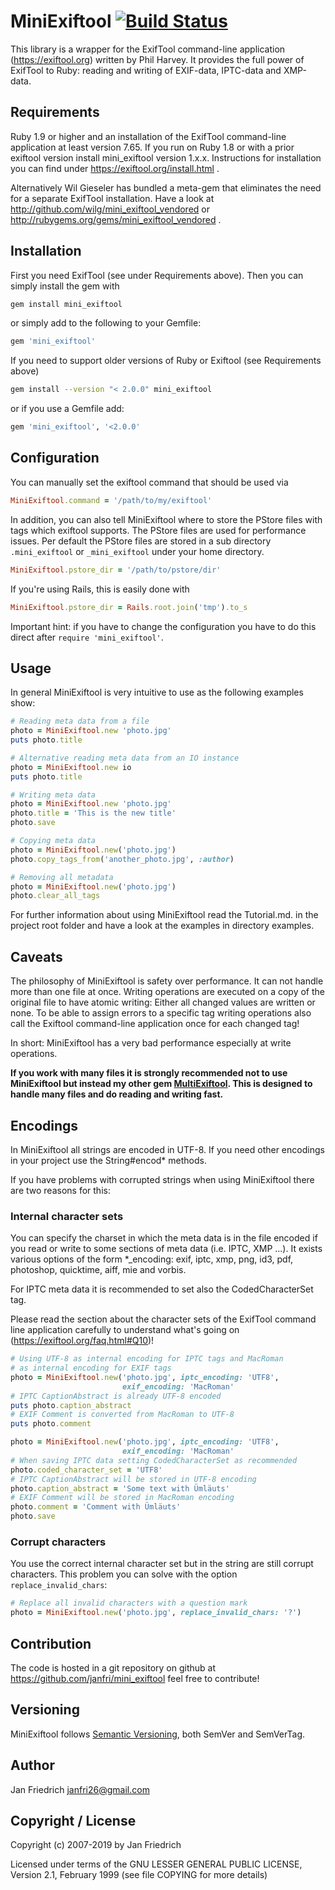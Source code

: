 # MiniExiftool [![Build Status](https://travis-ci.org/janfri/mini_exiftool.svg?branch=master)](https://travis-ci.org/janfri/mini_exiftool)

This library is a wrapper for the ExifTool command-line application
(https://exiftool.org) written by Phil Harvey.
It provides the full power of ExifTool to Ruby: reading and writing of
EXIF-data, IPTC-data and XMP-data.

## Requirements

Ruby 1.9 or higher and an installation of the ExifTool
command-line application at least version 7.65.
If you run on Ruby 1.8 or with a prior exiftool version
install mini_exiftool version 1.x.x.
Instructions for installation you can find under
https://exiftool.org/install.html .

Alternatively Wil Gieseler has bundled a meta-gem that eliminates the
need for a separate ExifTool installation. Have a look at
http://github.com/wilg/mini_exiftool_vendored or
http://rubygems.org/gems/mini_exiftool_vendored .

## Installation

First you need ExifTool (see under Requirements above). Then you can simply
install the gem with
```sh
gem install mini_exiftool
```
or simply add to the following to your Gemfile:
```ruby
gem 'mini_exiftool'
```

If you need to support older versions of Ruby or Exiftool (see Requirements above)

```sh
gem install --version "< 2.0.0" mini_exiftool
```

or if you use a Gemfile add:

```ruby
gem 'mini_exiftool', '<2.0.0'
```

## Configuration

You can manually set the exiftool command that should be used via

```ruby
MiniExiftool.command = '/path/to/my/exiftool'
```

In addition, you can also tell MiniExiftool where to store the PStore files with tags
which exiftool supports. The PStore files are used for performance issues.
Per default the PStore files are stored in a sub directory `.mini_exiftool` or
`_mini_exiftool` under your home directory.

```ruby
MiniExiftool.pstore_dir = '/path/to/pstore/dir'
```

If you're using Rails, this is easily done with

```ruby
MiniExiftool.pstore_dir = Rails.root.join('tmp').to_s
```

Important hint: if you have to change the configuration you have to do this direct
after `require 'mini_exiftool'`.

## Usage

In general MiniExiftool is very intuitive to use as the following examples show:

```ruby
# Reading meta data from a file
photo = MiniExiftool.new 'photo.jpg'
puts photo.title

# Alternative reading meta data from an IO instance
photo = MiniExiftool.new io
puts photo.title

# Writing meta data
photo = MiniExiftool.new 'photo.jpg'
photo.title = 'This is the new title'
photo.save

# Copying meta data
photo = MiniExiftool.new('photo.jpg')
photo.copy_tags_from('another_photo.jpg', :author)

# Removing all metadata
photo = MiniExiftool.new('photo.jpg')
photo.clear_all_tags
```

For further information about using MiniExiftool read the Tutorial.md.
in the project root folder and have a look at the examples in directory
examples.

## Caveats

The philosophy of MiniExiftool is safety over performance.
It can not handle more than one file at once. Writing operations are
executed on a copy of the original file to have atomic writing: Either
all changed values are written or none.
To be able to assign errors to a specific tag writing operations also call
the Exiftool command-line application once for each changed tag!

In short: MiniExiftool has a very bad performance especially at write operations.

**If you work with many files it is strongly recommended not to use MiniExiftool
but instead my other gem [MultiExiftool](https://github.com/janfri/multi_exiftool).
This is designed to handle many files and do reading and writing fast.**

## Encodings

In MiniExiftool all strings are encoded in UTF-8. If you need other
encodings in your project use the String#encod* methods.

If you have problems with corrupted strings when using MiniExiftool
there are two reasons for this:

### Internal character sets

You can specify the charset in which the meta data is in the file encoded
if you read or write to some sections of meta data (i.e. IPTC, XMP ...).
It exists various options of the form *_encoding: exif, iptc, xmp, png,
id3, pdf, photoshop, quicktime, aiff, mie and vorbis.

For IPTC meta data it is recommended to set also the CodedCharacterSet
tag.

Please read the section about the character sets of the ExifTool command
line application carefully to understand what's going on
(https://exiftool.org/faq.html#Q10)!

```ruby
# Using UTF-8 as internal encoding for IPTC tags and MacRoman
# as internal encoding for EXIF tags
photo = MiniExiftool.new('photo.jpg', iptc_encoding: 'UTF8',
                         exif_encoding: 'MacRoman'
# IPTC CaptionAbstract is already UTF-8 encoded
puts photo.caption_abstract
# EXIF Comment is converted from MacRoman to UTF-8
puts photo.comment

photo = MiniExiftool.new('photo.jpg', iptc_encoding: 'UTF8',
                         exif_encoding: 'MacRoman'
# When saving IPTC data setting CodedCharacterSet as recommended
photo.coded_character_set = 'UTF8'
# IPTC CaptionAbstract will be stored in UTF-8 encoding
photo.caption_abstract = 'Some text with Ümläuts'
# EXIF Comment will be stored in MacRoman encoding
photo.comment = 'Comment with Ümläuts'
photo.save
```

### Corrupt characters

You use the correct internal character set but in the string are still corrupt
characters.
This problem you can solve with the option `replace_invalid_chars`:

```ruby
# Replace all invalid characters with a question mark
photo = MiniExiftool.new('photo.jpg', replace_invalid_chars: '?')
```

## Contribution

The code is hosted in a git repository on github at
https://github.com/janfri/mini_exiftool
feel free to contribute!

## Versioning

MiniExiftool follows [Semantic Versioning](https://semver.org/), both SemVer and
SemVerTag.

## Author
Jan Friedrich <janfri26@gmail.com>

## Copyright / License
Copyright (c) 2007-2019 by Jan Friedrich

Licensed under terms of the GNU LESSER GENERAL PUBLIC LICENSE, Version 2.1,
February 1999 (see file COPYING for more details)
